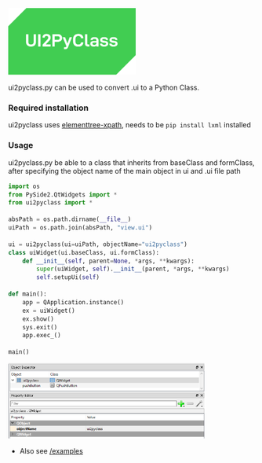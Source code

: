 <img width=260 src=logo.svg>

ui2pyclass.py can be used to convert .ui to a Python Class.


### Required installation
ui2pyclass uses [elementtree-xpath](https://docs.python.org/ja/2.7/library/xml.etree.elementtree.html#elementtree-xpath), needs to be `pip install lxml` installed




### Usage
ui2pyclass.py be able to a class that inherits from baseClass and formClass, after specifying the object name of the main object in ui and .ui file path


```python
import os
from PySide2.QtWidgets import *
from ui2pyclass import *

absPath = os.path.dirname(__file__)
uiPath = os.path.join(absPath, "view.ui")

ui = ui2pyclass(ui=uiPath, objectName="ui2pyclass")
class uiWidget(ui.baseClass, ui.formClass):
    def __init__(self, parent=None, *args, **kwargs):
        super(uiWidget, self).__init__(parent, *args, **kwargs)
        self.setupUi(self)

def main():    
    app = QApplication.instance()
    ex = uiWidget()
    ex.show()
    sys.exit()
    app.exec_()

main()
```
<img width=400 src=QtDesiner.png>

- Also see [/examples](examples)


